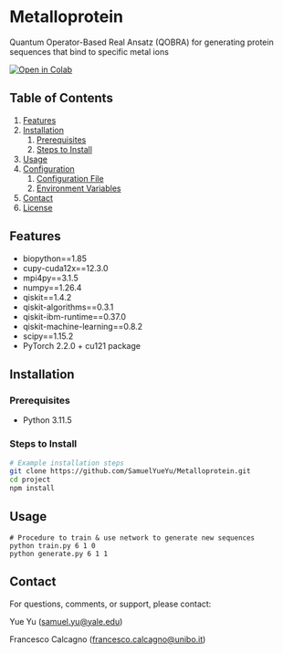 # Metalloprotein
Quantum Operator-Based Real Ansatz (QOBRA) for generating protein sequences that bind to specific metal ions

[![Open in Colab](https://colab.research.google.com/assets/colab-badge.svg)](https://colab.research.google.com/github/SamuelYueYu/Metalloprotein/blob/main/src/QPKAE_demo.ipynb)

## Table of Contents
1. [Features](#features)
2. [Installation](#installation)
    1. [Prerequisites](#prerequisites)
    2. [Steps to Install](#steps-to-install)
3. [Usage](#usage)
4. [Configuration](#configuration)
    1. [Configuration File](#configuration-file)
    2. [Environment Variables](#environment-variables)
5. [Contact](#contact)
6. [License](#license)

## Features
- biopython==1.85
- cupy-cuda12x==12.3.0
- mpi4py==3.1.5
- numpy==1.26.4
- qiskit==1.4.2
- qiskit-algorithms==0.3.1
- qiskit-ibm-runtime==0.37.0
- qiskit-machine-learning==0.8.2
- scipy==1.15.2
- PyTorch 2.2.0 + cu121 package

## Installation
### Prerequisites
- Python 3.11.5

### Steps to Install
```bash
# Example installation steps
git clone https://github.com/SamuelYueYu/Metalloprotein.git
cd project
npm install
```

## Usage
```
# Procedure to train & use network to generate new sequences
python train.py 6 1 0
python generate.py 6 1 1
```

## Contact
For questions, comments, or support, please contact:

Yue Yu (samuel.yu@yale.edu)

Francesco Calcagno (francesco.calcagno@unibo.it)
